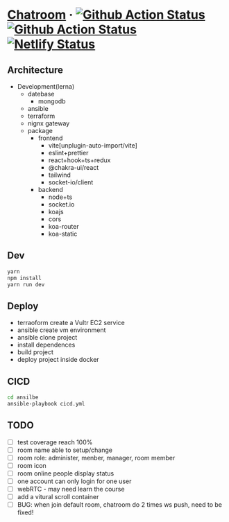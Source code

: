 # [Chatroom](http://plhh.xyz/) &middot; [![Github Action Status](https://github.com/plh2/chatroom/actions/workflows/github-CICD-actions.yml/badge.svg)](https://github.com/plh2/chatroom/actions) [![Github Action Status](https://github.com/plh2/chatroom/actions/workflows/main.yml/badge.svg)](https://github.com/plh2/chatroom/actions) [![Netlify Status](https://api.netlify.com/api/v1/badges/12d2c466-96f3-49a6-91f1-af835e81396a/deploy-status)](https://app.netlify.com/sites/plh-chat/deploys)



## Architecture

- Development(lerna)
  - datebase
    - mongodb
  - ansible
  - terraform
  - nignx gateway
  - package
    - frontend
      - vite[unplugin-auto-import/vite]
      - eslint+prettier
      - react+hook+ts+redux
      - @chakra-ui/react
      - tailwind
      - socket-io/client
    - backend
      - node+ts
      - socket.io
      - koajs
      - cors
      - koa-router
      - koa-static

## Dev

```bash
yarn
npm install
yarn run dev
```

## Deploy

- terraoform create a Vultr EC2 service
- ansible create vm environment
- ansible clone project
- install dependences
- build project
- deploy project inside docker

## CICD

```bash
cd ansilbe
ansible-playbook cicd.yml
```

## TODO

- [ ] test coverage reach 100%
- [ ] room name able to setup/change
- [ ] room role: administer, menber, manager, room member
- [ ] room icon
- [ ] room online people display status
- [ ] one account can only login for one user
- [ ] webRTC - may need learn the course
- [ ] add a vitural scroll container
- [ ] BUG: when join default room, chatroom do 2 times ws push, need to be fixed!
